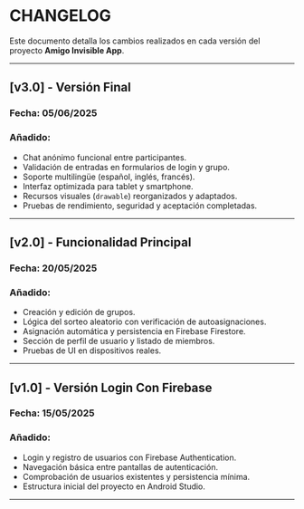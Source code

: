 # CHANGELOG

Este documento detalla los cambios realizados en cada versión del proyecto **Amigo Invisible App**.

---

## [v3.0] - Versión Final
### Fecha: 05/06/2025
### Añadido:
- Chat anónimo funcional entre participantes.
- Validación de entradas en formularios de login y grupo.
- Soporte multilingüe (español, inglés, francés).
- Interfaz optimizada para tablet y smartphone.
- Recursos visuales (`drawable`) reorganizados y adaptados.
- Pruebas de rendimiento, seguridad y aceptación completadas.

---

## [v2.0] - Funcionalidad Principal
### Fecha: 20/05/2025
### Añadido:
- Creación y edición de grupos.
- Lógica del sorteo aleatorio con verificación de autoasignaciones.
- Asignación automática y persistencia en Firebase Firestore.
- Sección de perfil de usuario y listado de miembros.
- Pruebas de UI en dispositivos reales.

---

## [v1.0] - Versión Login Con Firebase
### Fecha: 15/05/2025
### Añadido:
- Login y registro de usuarios con Firebase Authentication.
- Navegación básica entre pantallas de autenticación.
- Comprobación de usuarios existentes y persistencia mínima.
- Estructura inicial del proyecto en Android Studio.

---
